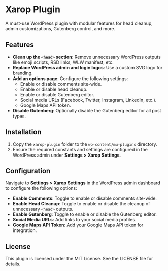 # Xarop Plugin

A must-use WordPress plugin with modular features for head cleanup, admin customizations, Gutenberg control, and more.

## Features

- **Clean up the `<head>` section**: Remove unnecessary WordPress outputs like emoji scripts, RSD links, WLW manifest, etc.
- **Replace WordPress admin and login logos**: Use a custom SVG logo for branding.
- **Add an options page**: Configure the following settings:
  - Enable or disable comments site-wide.
  - Enable or disable head cleanup.
  - Enable or disable Gutenberg editor.
  - Social media URLs (Facebook, Twitter, Instagram, LinkedIn, etc.).
  - Google Maps API token.
- **Disable Gutenberg**: Optionally disable the Gutenberg editor for all post types.

## Installation

1. Copy the `xarop-plugin` folder to the `wp-content/mu-plugins` directory.
2. Ensure the required constants and settings are configured in the WordPress admin under **Settings > Xarop Settings**.

## Configuration

Navigate to **Settings > Xarop Settings** in the WordPress admin dashboard to configure the following options:

- **Enable Comments**: Toggle to enable or disable comments site-wide.
- **Enable Head Cleanup**: Toggle to enable or disable the cleanup of unnecessary `<head>` outputs.
- **Enable Gutenberg**: Toggle to enable or disable the Gutenberg editor.
- **Social Media URLs**: Add links to your social media profiles.
- **Google Maps API Token**: Add your Google Maps API token for integration.

## License

This plugin is licensed under the MIT License. See the LICENSE file for details.